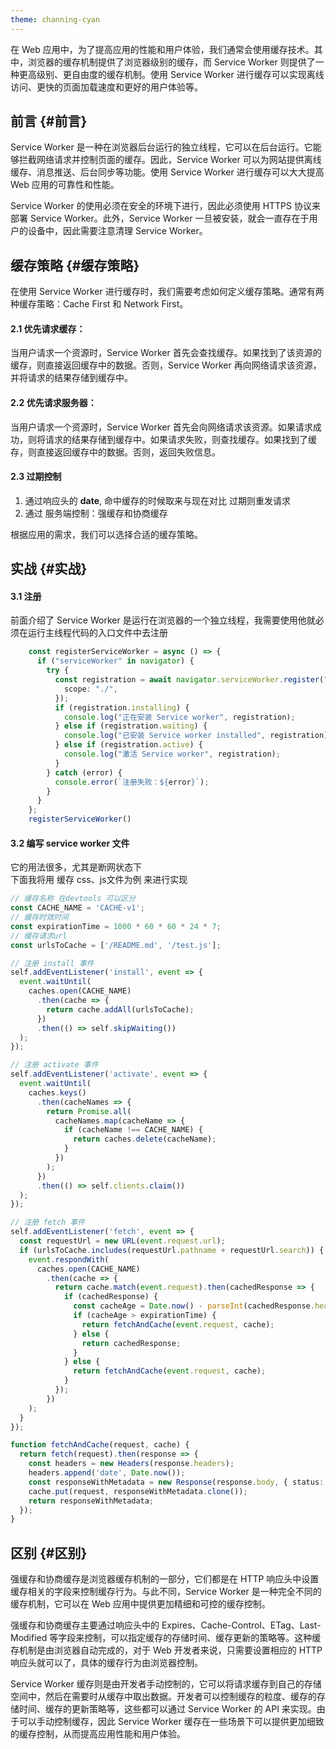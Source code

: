 ```yaml
---
theme: channing-cyan
---
```


在 Web 应用中，为了提高应用的性能和用户体验，我们通常会使用缓存技术。其中，浏览器的缓存机制提供了浏览器级别的缓存，而 Service Worker 则提供了一种更高级别、更自由度的缓存机制。使用 Service Worker 进行缓存可以实现离线访问、更快的页面加载速度和更好的用户体验等。

## 前言 {#前言}

Service Worker 是一种在浏览器后台运行的独立线程，它可以在后台运行。它能够拦截网络请求并控制页面的缓存。因此，Service Worker 可以为网站提供离线缓存、消息推送、后台同步等功能。使用 Service Worker 进行缓存可以大大提高 Web 应用的可靠性和性能。

Service Worker 的使用必须在安全的环境下进行，因此必须使用 HTTPS 协议来部署 Service Worker。此外，Service Worker 一旦被安装，就会一直存在于用户的设备中，因此需要注意清理 Service Worker。

## 缓存策略 {#缓存策略}

在使用 Service Worker 进行缓存时，我们需要考虑如何定义缓存策略。通常有两种缓存策略：Cache First 和 Network First。

#### 2.1 优先请求缓存：

当用户请求一个资源时，Service Worker 首先会查找缓存。如果找到了该资源的缓存，则直接返回缓存中的数据。否则，Service Worker 再向网络请求该资源，并将请求的结果存储到缓存中。

#### 2.2 优先请求服务器：

当用户请求一个资源时，Service Worker 首先会向网络请求该资源。如果请求成功，则将请求的结果存储到缓存中。如果请求失败，则查找缓存。如果找到了缓存，则直接返回缓存中的数据。否则，返回失败信息。

#### 2.3 过期控制

1.  通过响应头的 **date**, 命中缓存的时候取来与现在对比 过期则重发请求
1.  通过 服务端控制：强缓存和协商缓存

根据应用的需求，我们可以选择合适的缓存策略。

## 实战 {#实战}

#### 3.1 注册

前面介绍了 Service Worker 是运行在浏览器的一个独立线程，我需要使用他就必须在运行主线程代码的入口文件中去注册

```typescript
    const registerServiceWorker = async () => {
      if ("serviceWorker" in navigator) {
        try {
          const registration = await navigator.serviceWorker.register("/sw.js", {
            scope: "./",
          });
          if (registration.installing) {
            console.log("正在安装 Service worker", registration);
          } else if (registration.waiting) {
            console.log("已安装 Service worker installed", registration);
          } else if (registration.active) {
            console.log("激活 Service worker", registration);
          }
        } catch (error) {
          console.error(`注册失败：${error}`);
        }
      }
    };
    registerServiceWorker()
```

#### 3.2 编写 service worker 文件

它的用法很多，尤其是断网状态下  
下面我将用 缓存 css、js文件为例 来进行实现

```typescript
// 缓存名称 在devtools 可以区分
const CACHE_NAME = 'CACHE-v1';
// 缓存时效时间
const expirationTime = 1000 * 60 * 60 * 24 * 7;
// 缓存请求url
const urlsToCache = ['/README.md', '/test.js'];

// 注册 install 事件
self.addEventListener('install', event => {
  event.waitUntil(
    caches.open(CACHE_NAME)
      .then(cache => {
        return cache.addAll(urlsToCache);
      })
      .then(() => self.skipWaiting())
  );
});

// 注册 activate 事件
self.addEventListener('activate', event => {
  event.waitUntil(
    caches.keys()
      .then(cacheNames => {
        return Promise.all(
          cacheNames.map(cacheName => {
            if (cacheName !== CACHE_NAME) {
              return caches.delete(cacheName);
            }
          })
        );
      })
      .then(() => self.clients.claim())
  );
});

// 注册 fetch 事件
self.addEventListener('fetch', event => {
  const requestUrl = new URL(event.request.url);
  if (urlsToCache.includes(requestUrl.pathname + requestUrl.search)) {
    event.respondWith(
      caches.open(CACHE_NAME)
        .then(cache => {
          return cache.match(event.request).then(cachedResponse => {
            if (cachedResponse) {
              const cacheAge = Date.now() - parseInt(cachedResponse.headers.get('date'));
              if (cacheAge > expirationTime) {
                return fetchAndCache(event.request, cache);
              } else {
                return cachedResponse;
              }
            } else {
              return fetchAndCache(event.request, cache);
            }
          });
        })
    );
  }
});

function fetchAndCache(request, cache) {
  return fetch(request).then(response => {
    const headers = new Headers(response.headers);
    headers.append('date', Date.now());
    const responseWithMetadata = new Response(response.body, { status: response.status, statusText: response.statusText, headers });
    cache.put(request, responseWithMetadata.clone());
    return responseWithMetadata;
  });
}
```

## 区别 {#区别}



强缓存和协商缓存是浏览器缓存机制的一部分，它们都是在 HTTP 响应头中设置缓存相关的字段来控制缓存行为。与此不同，Service Worker 是一种完全不同的缓存机制，它可以在 Web 应用中提供更加精细和可控的缓存控制。

强缓存和协商缓存主要通过响应头中的 Expires、Cache-Control、ETag、Last-Modified 等字段来控制，可以指定缓存的存储时间、缓存更新的策略等。这种缓存机制是由浏览器自动完成的，对于 Web 开发者来说，只需要设置相应的 HTTP 响应头就可以了，具体的缓存行为由浏览器控制。

Service Worker 缓存则是由开发者手动控制的，它可以将请求缓存到自己的存储空间中，然后在需要时从缓存中取出数据。开发者可以控制缓存的粒度、缓存的存储时间、缓存的更新策略等，这些都可以通过 Service Worker 的 API 来实现。由于可以手动控制缓存，因此 Service Worker 缓存在一些场景下可以提供更加细致的缓存控制，从而提高应用性能和用户体验。

